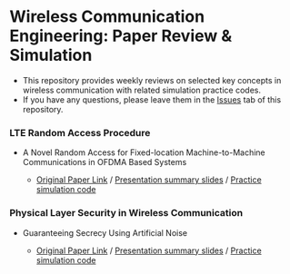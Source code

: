 # Wireless Communication Engineering: Paper Review & Simulation
- This repository provides weekly reviews on selected key concepts in wireless communication with related simulation practice codes.
- If you have any questions, please leave them in the [Issues](https://github.com/ekwao9/Wireless-Communication-Paper-Review/issues) tab of this repository.


###  LTE Random Access Procedure
- A Novel Random Access for Fixed-location Machine-to-Machine Communications in OFDMA Based Systems

  - [Original Paper Link](https://ieeexplore.ieee.org/abstract/document/6249701)  /  [Presentation summary slides](https://docs.google.com/presentation/d/14zsxVFDjJVuEeEB5tPqu0kaCrrQYN-y-/edit?usp=sharing&ouid=117514565586995103753&rtpof=true&sd=true) / [Practice simulation code](https://github.com/ekwao9/Wireless-Communication-Paper-Review/blob/main/Simulation%20Practice%20Code/collision_probability.m)


###  Physical Layer Security in Wireless Communication
- Guaranteeing Secrecy Using Artificial Noise

  - [Original Paper Link](https://ieeexplore.ieee.org/abstract/document/4543070)  /  [Presentation summary slides]() / [Practice simulation code]()





